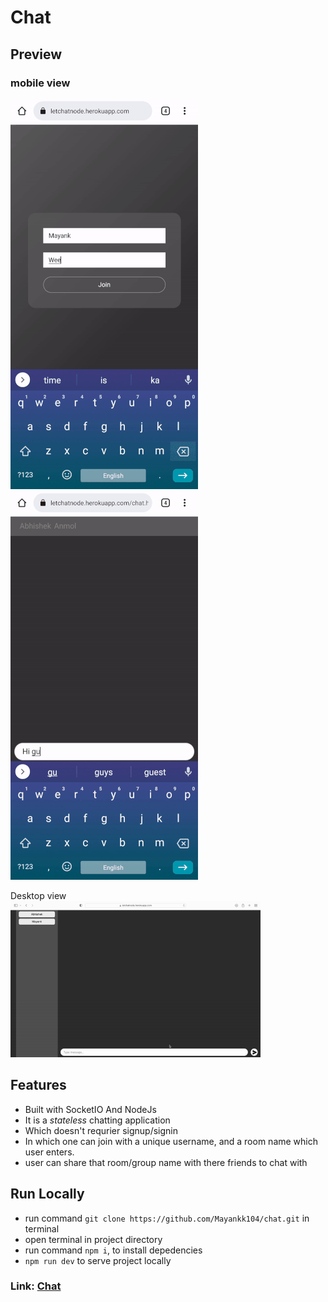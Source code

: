 # Chat

## Preview
### mobile view
![Joining](/src/assets/Joining.gif)
![Texting](/src/assets/Texting.gif)

 Desktop view\
![Desktop](/src/assets/Desktop.gif)

## Features
- Built with SocketIO And NodeJs
- It is a _stateless_ chatting application
- Which doesn't requrier signup/signin
- In which one can join with a unique username, and a room name which user enters.
- user can share that room/group name with there friends to chat with
## Run Locally
- run command `git clone https://github.com/Mayankk104/chat.git` in terminal
- open terminal in project directory 
- run command `npm i`, to install depedencies 
- `npm run dev` to serve project locally


### Link: [Chat](https://letchatnode.herokuapp.com/)
